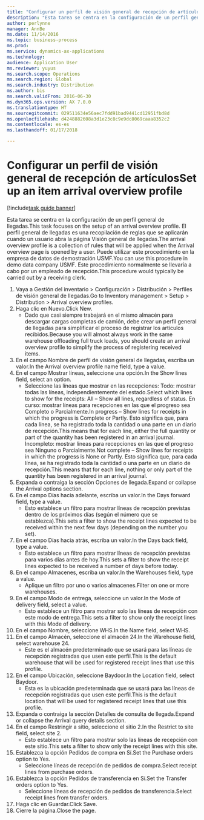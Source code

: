 ```yaml
---
title: "Configurar un perfil de visión general de recepción de artículos"
description: "Esta tarea se centra en la configuración de un perfil general de llegadas."
author: perlynne
manager: AnnBe
ms.date: 11/14/2016
ms.topic: business-process
ms.prod: 
ms.service: dynamics-ax-applications
ms.technology: 
audience: Application User
ms.reviewer: yuyus
ms.search.scope: Operations
ms.search.region: Global
ms.search.industry: Distribution
ms.author: bis
ms.search.validFrom: 2016-06-30
ms.dyn365.ops.version: AX 7.0.0
ms.translationtype: HT
ms.sourcegitcommit: 029511634e56aec7fdd91bad9441cd12951fbd8d
ms.openlocfilehash: d4248882608a3d1e23c8c9e9dc8069caaa8352c2
ms.contentlocale: es-es
ms.lasthandoff: 01/17/2018

---
```

# <a name="set-up-an-item-arrival-overview-profile"></a><span data-ttu-id="77f24-103">Configurar un perfil de visión general de recepción de artículos</span><span class="sxs-lookup"><span data-stu-id="77f24-103">Set up an item arrival overview profile</span></span>

[!include[task guide banner](../../includes/task-guide-banner.md)]

<span data-ttu-id="77f24-104">Esta tarea se centra en la configuración de un perfil general de llegadas.</span><span class="sxs-lookup"><span data-stu-id="77f24-104">This task focuses on the setup of an arrival overview profile.</span></span> <span data-ttu-id="77f24-105">El perfil general de llegadas es una recopilación de reglas que se aplicarán cuando un usuario abra la página Visión general de llegadas.</span><span class="sxs-lookup"><span data-stu-id="77f24-105">The arrival overview profile is a collection of rules that will be applied when the Arrival overview page is opened by a user.</span></span> <span data-ttu-id="77f24-106">Puede utilizar este procedimiento en la empresa de datos de demostración USMF.</span><span class="sxs-lookup"><span data-stu-id="77f24-106">You can use this procedure in demo data company USMF.</span></span> <span data-ttu-id="77f24-107">Este procedimiento normalmente se llevaría a cabo por un empleado de recepción.</span><span class="sxs-lookup"><span data-stu-id="77f24-107">This procedure would typically be carried out by a receiving clerk.</span></span>





1. <span data-ttu-id="77f24-108">Vaya a Gestión del inventario > Configuración > Distribución > Perfiles de visión general de llegadas.</span><span class="sxs-lookup"><span data-stu-id="77f24-108">Go to Inventory management > Setup > Distribution > Arrival overview profiles.</span></span>
2. <span data-ttu-id="77f24-109">Haga clic en Nuevo.</span><span class="sxs-lookup"><span data-stu-id="77f24-109">Click New.</span></span>
    * <span data-ttu-id="77f24-110">Dado que casi siempre trabajará en el mismo almacén para descargar cargas completas de camión, debe crear un perfil general de llegadas para simplificar el proceso de registrar los artículos recibidos.</span><span class="sxs-lookup"><span data-stu-id="77f24-110">Because you will almost always work in the same warehouse offloading full truck loads, you should create an arrival overview profile to simplify the process of registering received items.</span></span>  
3. <span data-ttu-id="77f24-111">En el campo Nombre de perfil de visión general de llegadas, escriba un valor.</span><span class="sxs-lookup"><span data-stu-id="77f24-111">In the Arrival overview profile name field, type a value.</span></span>
4. <span data-ttu-id="77f24-112">En el campo Mostrar líneas, seleccione una opción.</span><span class="sxs-lookup"><span data-stu-id="77f24-112">In the Show lines field, select an option.</span></span>
    * <span data-ttu-id="77f24-113">Seleccione las líneas que mostrar en las recepciones: Todo: mostrar todas las líneas, independientemente del estado.</span><span class="sxs-lookup"><span data-stu-id="77f24-113">Select which lines to show for the receipts:   All – Show all lines, regardless of status.</span></span>   <span data-ttu-id="77f24-114">En curso: mostrar líneas para recepciones en las que el progreso sea Completo o Parcialmente.</span><span class="sxs-lookup"><span data-stu-id="77f24-114">In progress – Show lines for receipts in which the progress is Complete or Partly.</span></span> <span data-ttu-id="77f24-115">Esto significa que, para cada línea, se ha registrado toda la cantidad o una parte en un diario de recepción.</span><span class="sxs-lookup"><span data-stu-id="77f24-115">This means that for each line, either the full quantity or part of the quantity has been registered in an arrival journal.</span></span>   <span data-ttu-id="77f24-116">Incompleto: mostrar líneas para recepciones en las que el progreso sea Ninguno o Parcialmente.</span><span class="sxs-lookup"><span data-stu-id="77f24-116">Not complete – Show lines for receipts in which the progress is None or Partly.</span></span> <span data-ttu-id="77f24-117">Esto significa que, para cada línea, se ha registrado toda la cantidad o una parte en un diario de recepción.</span><span class="sxs-lookup"><span data-stu-id="77f24-117">This means that for each line, nothing or only part of the quantity has been registered in an arrival journal.</span></span>  
5. <span data-ttu-id="77f24-118">Expanda o contraiga la sección Opciones de llegada.</span><span class="sxs-lookup"><span data-stu-id="77f24-118">Expand or collapse the Arrival options section.</span></span>
6. <span data-ttu-id="77f24-119">En el campo Días hacia adelante, escriba un valor.</span><span class="sxs-lookup"><span data-stu-id="77f24-119">In the Days forward field, type a value.</span></span>
    * <span data-ttu-id="77f24-120">Esto establece un filtro para mostrar líneas de recepción previstas dentro de los próximos días (según el número que se establezca).</span><span class="sxs-lookup"><span data-stu-id="77f24-120">This sets a filter to show the receipt lines expected to be received within the next few days (depending on the number you set).</span></span>  
7. <span data-ttu-id="77f24-121">En el campo Días hacia atrás, escriba un valor.</span><span class="sxs-lookup"><span data-stu-id="77f24-121">In the Days back field, type a value.</span></span>
    * <span data-ttu-id="77f24-122">Esto establece un filtro para mostrar líneas de recepción previstas para varios días antes de hoy.</span><span class="sxs-lookup"><span data-stu-id="77f24-122">This sets a filter to show the receipt lines expected to be received a number of days before today.</span></span>  
8. <span data-ttu-id="77f24-123">En el campo Almacenes, escriba un valor.</span><span class="sxs-lookup"><span data-stu-id="77f24-123">In the Warehouses field, type a value.</span></span>
    * <span data-ttu-id="77f24-124">Aplique un filtro por uno o varios almacenes.</span><span class="sxs-lookup"><span data-stu-id="77f24-124">Filter on one or more warehouses.</span></span>  
9. <span data-ttu-id="77f24-125">En el campo Modo de entrega, seleccione un valor.</span><span class="sxs-lookup"><span data-stu-id="77f24-125">In the Mode of delivery field, select a value.</span></span>
    * <span data-ttu-id="77f24-126">Esto establece un filtro para mostrar solo las líneas de recepción con este modo de entrega.</span><span class="sxs-lookup"><span data-stu-id="77f24-126">This sets a filter to show only the receipt lines with this Mode of delivery.</span></span>  
10. <span data-ttu-id="77f24-127">En el campo Nombre, seleccione WHS.</span><span class="sxs-lookup"><span data-stu-id="77f24-127">In the Name field, select WHS.</span></span>
11. <span data-ttu-id="77f24-128">En el campo Almacén, seleccione el almacén 24.</span><span class="sxs-lookup"><span data-stu-id="77f24-128">In the Warehouse field, select warehouse 24.</span></span>
    * <span data-ttu-id="77f24-129">Este es el almacén predeterminado que se usará para las líneas de recepción registradas que usen este perfil.</span><span class="sxs-lookup"><span data-stu-id="77f24-129">This is the default warehouse that will be used for registered receipt lines that use this profile.</span></span>  
12. <span data-ttu-id="77f24-130">En el campo Ubicación, seleccione Baydoor.</span><span class="sxs-lookup"><span data-stu-id="77f24-130">In the Location field, select Baydoor.</span></span>
    * <span data-ttu-id="77f24-131">Esta es la ubicación predeterminada que se usará para las líneas de recepción registradas que usen este perfil.</span><span class="sxs-lookup"><span data-stu-id="77f24-131">This is the default location that will be used for registered receipt lines that use this profile.</span></span>  
13. <span data-ttu-id="77f24-132">Expanda o contraiga la sección Detalles de consulta de llegada.</span><span class="sxs-lookup"><span data-stu-id="77f24-132">Expand or collapse the Arrival query details section.</span></span>
14. <span data-ttu-id="77f24-133">En el campo Restringir a sitio, seleccione el sitio 2.</span><span class="sxs-lookup"><span data-stu-id="77f24-133">In the Restrict to site field, select site 2.</span></span>
    * <span data-ttu-id="77f24-134">Esto establece un filtro para mostrar solo las líneas de recepción con este sitio.</span><span class="sxs-lookup"><span data-stu-id="77f24-134">This sets a filter to show only the receipt lines with this site.</span></span>  
15. <span data-ttu-id="77f24-135">Establezca la opción Pedidos de compra en Sí.</span><span class="sxs-lookup"><span data-stu-id="77f24-135">Set the Purchase orders option to Yes.</span></span>
    * <span data-ttu-id="77f24-136">Seleccione líneas de recepción de pedidos de compra.</span><span class="sxs-lookup"><span data-stu-id="77f24-136">Select receipt lines from purchase orders.</span></span>  
16. <span data-ttu-id="77f24-137">Establezca la opción Pedidos de transferencia en Sí.</span><span class="sxs-lookup"><span data-stu-id="77f24-137">Set the Transfer orders option to Yes.</span></span>
    * <span data-ttu-id="77f24-138">Seleccione líneas de recepción de pedidos de transferencia.</span><span class="sxs-lookup"><span data-stu-id="77f24-138">Select receipt lines from transfer orders.</span></span>  
17. <span data-ttu-id="77f24-139">Haga clic en Guardar.</span><span class="sxs-lookup"><span data-stu-id="77f24-139">Click Save.</span></span>
18. <span data-ttu-id="77f24-140">Cierre la página.</span><span class="sxs-lookup"><span data-stu-id="77f24-140">Close the page.</span></span>

